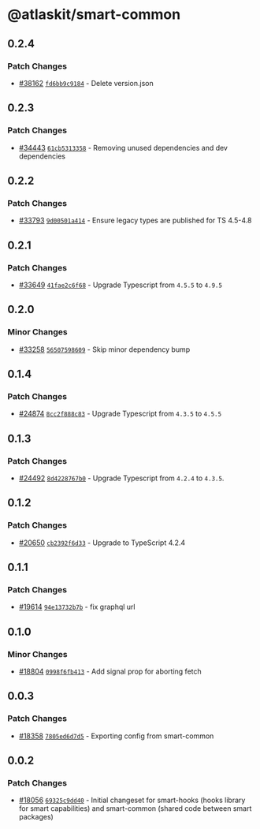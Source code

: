 # @atlaskit/smart-common

## 0.2.4

### Patch Changes

- [#38162](https://bitbucket.org/atlassian/atlassian-frontend/pull-requests/38162) [`fd6bb9c9184`](https://bitbucket.org/atlassian/atlassian-frontend/commits/fd6bb9c9184) - Delete version.json

## 0.2.3

### Patch Changes

- [#34443](https://bitbucket.org/atlassian/atlassian-frontend/pull-requests/34443) [`61cb5313358`](https://bitbucket.org/atlassian/atlassian-frontend/commits/61cb5313358) - Removing unused dependencies and dev dependencies

## 0.2.2

### Patch Changes

- [#33793](https://bitbucket.org/atlassian/atlassian-frontend/pull-requests/33793) [`9d00501a414`](https://bitbucket.org/atlassian/atlassian-frontend/commits/9d00501a414) - Ensure legacy types are published for TS 4.5-4.8

## 0.2.1

### Patch Changes

- [#33649](https://bitbucket.org/atlassian/atlassian-frontend/pull-requests/33649) [`41fae2c6f68`](https://bitbucket.org/atlassian/atlassian-frontend/commits/41fae2c6f68) - Upgrade Typescript from `4.5.5` to `4.9.5`

## 0.2.0

### Minor Changes

- [#33258](https://bitbucket.org/atlassian/atlassian-frontend/pull-requests/33258) [`56507598609`](https://bitbucket.org/atlassian/atlassian-frontend/commits/56507598609) - Skip minor dependency bump

## 0.1.4

### Patch Changes

- [#24874](https://bitbucket.org/atlassian/atlassian-frontend/pull-requests/24874) [`8cc2f888c83`](https://bitbucket.org/atlassian/atlassian-frontend/commits/8cc2f888c83) - Upgrade Typescript from `4.3.5` to `4.5.5`

## 0.1.3

### Patch Changes

- [#24492](https://bitbucket.org/atlassian/atlassian-frontend/pull-requests/24492) [`8d4228767b0`](https://bitbucket.org/atlassian/atlassian-frontend/commits/8d4228767b0) - Upgrade Typescript from `4.2.4` to `4.3.5`.

## 0.1.2

### Patch Changes

- [#20650](https://bitbucket.org/atlassian/atlassian-frontend/pull-requests/20650) [`cb2392f6d33`](https://bitbucket.org/atlassian/atlassian-frontend/commits/cb2392f6d33) - Upgrade to TypeScript 4.2.4

## 0.1.1

### Patch Changes

- [#19614](https://bitbucket.org/atlassian/atlassian-frontend/pull-requests/19614) [`94e13732b7b`](https://bitbucket.org/atlassian/atlassian-frontend/commits/94e13732b7b) - fix graphql url

## 0.1.0

### Minor Changes

- [#18804](https://bitbucket.org/atlassian/atlassian-frontend/pull-requests/18804) [`0998f6fb413`](https://bitbucket.org/atlassian/atlassian-frontend/commits/0998f6fb413) - Add signal prop for aborting fetch

## 0.0.3

### Patch Changes

- [#18358](https://bitbucket.org/atlassian/atlassian-frontend/pull-requests/18358) [`7805ed6d7d5`](https://bitbucket.org/atlassian/atlassian-frontend/commits/7805ed6d7d5) - Exporting config from smart-common

## 0.0.2

### Patch Changes

- [#18056](https://bitbucket.org/atlassian/atlassian-frontend/pull-requests/18056) [`69325c9dd40`](https://bitbucket.org/atlassian/atlassian-frontend/commits/69325c9dd40) - Initial changeset for smart-hooks (hooks library for smart capabilities) and smart-common (shared code between smart packages)
